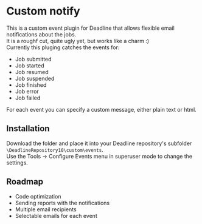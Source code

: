 # Custom notify
 
 This is a custom event plugin for Deadline that allows flexible email notifications about the jobs.<br>
 It is a roughf cut, quite ugly yet, but works like a charm :)<br>
 Currently this pluging catches the events for:
 - Job submitted
 - Job started
 - Job resumed
 - Job suspended
 - Job finished
 - Job error
 - Job failed
 
 For each event you can specify a custom message, either plain text or html.
 
## Installation
 
Download the folder and place it into your Deadline repository's subfolder `\DeadlineRepository10\custom\events`.<br>
Use the Tools -> Configure Events menu in superuser mode to change the settings.

## Roadmap

- Code optimization
- Sending reports with the notifications
- Multiple email recipients
- Selectable emails for each event

